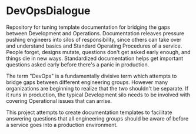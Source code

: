 # DevOpsDialogue

Repository for tuning template documentation for bridging the gaps between Development and Operations. Documentation releaves pressure pushing engineers into silos of responsibility, since others can take over and understand basics and Standard Operating Procedures of a service. People forget, designs mutate, questions don't get asked early enough, and things die in new ways. Standardized documentation helps get important questions asked early before there's a panic in production.

The term "DevOps" is a fundamentally divisive term which attempts to bridge gaps between different engineering groups. However many organizations are beginning to realize that the two shouldn't be separate. If it runs in production, the typical Development silo needs to be involved with covering Operational issues that can arrise.

This project attempts to create documentation templates to facilitate answering questions that all engineering groups should be aware of before a service goes into a production environment.
